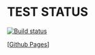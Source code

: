 # TEST STATUS

[![Build status](https://ci.appveyor.com/api/projects/status/e43pxdmel8b7ka8d?svg=true)](https://ci.appveyor.com/project/ayostar/ra-hw-1-1)

[[Github Pages](https://github.com/ayostar/ra-hw-1.1/)]
